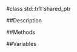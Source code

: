 #class std::tr1::shared_ptr


##Description








































##Methods



##Variables



